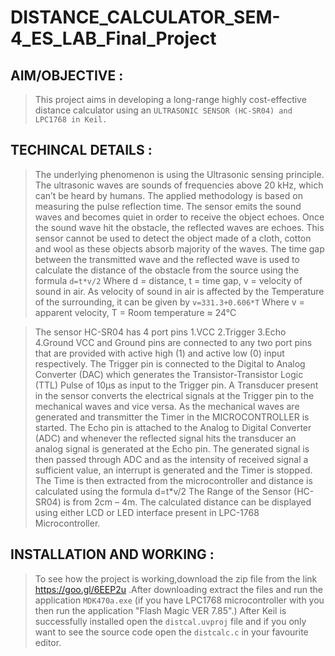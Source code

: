 # DISTANCE_CALCULATOR_SEM-4_ES_LAB_Final_Project

## AIM/OBJECTIVE :  
> This project aims in developing a long-range highly cost-effective distance calculator using an `ULTRASONIC SENSOR (HC-SR04) and LPC1768 in Keil.`

## TECHINCAL DETAILS :
> The underlying phenomenon is using the Ultrasonic sensing principle.
The ultrasonic waves are sounds of frequencies above 20 kHz, which can’t be heard by humans. The applied methodology is based on measuring the pulse reflection time. The sensor emits the sound waves and becomes quiet in order to receive the object echoes. Once the sound wave hit the obstacle, the reflected waves are echoes.
This sensor cannot be used to detect the object made of a cloth, cotton and wool as these objects absorb majority of the waves.
The time gap between the transmitted wave and the reflected wave is used to calculate the distance of the obstacle from the source using the formula
                                                `d=t*v/2`
Where d = distance, t = time gap, v = velocity of sound in air.
As velocity of sound in air is affected by the Temperature of the surrounding, it can be given by 
                                                `v=331.3+0.606*T`
Where v = apparent velocity, T = Room temperature ≈ 24°C

> The sensor HC-SR04 has 4 port pins 1.VCC 2.Trigger 3.Echo 4.Ground
VCC and Ground pins are connected to any two port pins that are provided with active high (1) and active low (0) input respectively. The Trigger pin is connected to the Digital to Analog Converter (DAC) which generates the Transistor-Transistor Logic (TTL) Pulse of 10µs as input to the Trigger pin.  A Transducer present in the sensor converts the electrical signals at the Trigger pin to the mechanical waves and vice versa. As the mechanical waves are generated and transmitter the Timer in the MICROCONTROLLER is started. The Echo pin is attached to the Analog to Digital Converter (ADC) and whenever the reflected signal hits the transducer an analog signal is generated at the Echo pin. The generated signal is then passed through ADC and as the intensity of received signal a sufficient value, an interrupt is generated and the Timer is stopped. The Time is then extracted from the microcontroller and distance is calculated using the formula
d=t*v/2
>The Range of the Sensor (HC-SR04) is from 2cm – 4m.
>The calculated distance can be displayed using either LCD or LED interface present in LPC-1768 Microcontroller. 

## INSTALLATION AND WORKING :
>To see how the project is working,download the zip file from the link https://goo.gl/6EEP2u .After downloading extract the files and run the application `MDK470a.exe` (if you have LPC1768 microcontroller with you then run the application "Flash Magic VER 7.85".)
After Keil is successfully installed open the `distcal.uvproj` file and if you only want to see the source code open the `distcalc.c` in your favourite editor.
